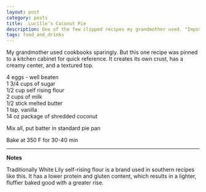 ```yaml
---
layout: post
category: posts
title:  Lucille's Coconut Pie
description: One of the few clipped recipes my grandmother used. "Impossible Pie"
tags: food_and_drinks
---
```

My grandmother used cookbooks sparingly. But this one recipe was pinned to a kitchen
cabinet for quick reference. It creates its own crust, has a creamy center, and a textured
top.

4 eggs - well beaten\
1 3/4 cups of sugar\
1/2 cup self rising flour\
2 cups of milk\
1/2 stick melted butter\
1 tsp. vanilla\
14 oz package of shredded coconut

Mix all, put batter in standard pie pan

Bake at 350 F for 30-40 min

<hr noshade />

**Notes**

Traditionally White Lily self-rising flour is a brand used in southern recipes like this.
It has a lower protein and gluten content, which results in a lighter, fluffier baked good
with a greater rise.

